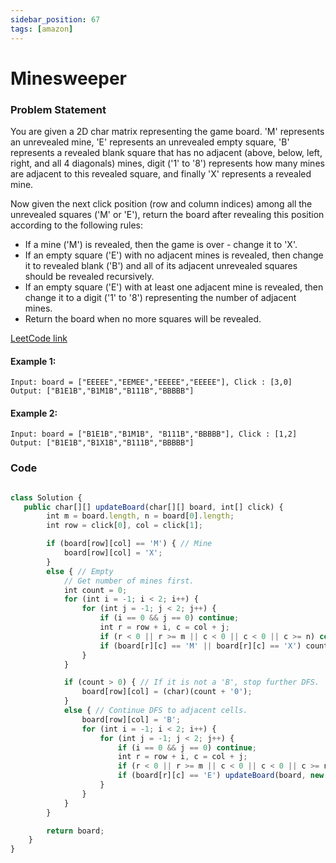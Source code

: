```yaml
---
sidebar_position: 67
tags: [amazon]
---
```


# Minesweeper

### Problem Statement

You are given a 2D char matrix representing the game board. 'M' represents an unrevealed mine, 'E' represents an unrevealed empty square, 'B' represents a revealed blank square that has no adjacent (above, below, left, right, and all 4 diagonals) mines, digit ('1' to '8') represents how many mines are adjacent to this revealed square, and finally 'X' represents a revealed mine.

Now given the next click position (row and column indices) among all the unrevealed squares ('M' or 'E'), return the board after revealing this position according to the following rules:

- If a mine ('M') is revealed, then the game is over - change it to 'X'.
- If an empty square ('E') with no adjacent mines is revealed, then change it to revealed blank ('B') and all of its adjacent unrevealed squares should be revealed recursively.
- If an empty square ('E') with at least one adjacent mine is revealed, then change it to a digit ('1' to '8') representing the number of adjacent mines.
- Return the board when no more squares will be revealed.

[LeetCode link](https://leetcode.com/problems/minesweeper)

#### Example 1:

```
Input: board = ["EEEEE","EEMEE","EEEEE","EEEEE"], Click : [3,0]
Output: ["B1E1B","B1M1B","B111B","BBBBB"]
```

#### Example 2:

```
Input: board = ["B1E1B","B1M1B", "B111B","BBBBB"], Click : [1,2]
Output: ["B1E1B","B1X1B","B111B","BBBBB"]
```

### Code

```jsx title="Java Code"

class Solution {
   public char[][] updateBoard(char[][] board, int[] click) {
        int m = board.length, n = board[0].length;
        int row = click[0], col = click[1];

        if (board[row][col] == 'M') { // Mine
            board[row][col] = 'X';
        }
        else { // Empty
            // Get number of mines first.
            int count = 0;
            for (int i = -1; i < 2; i++) {
                for (int j = -1; j < 2; j++) {
                    if (i == 0 && j == 0) continue;
                    int r = row + i, c = col + j;
                    if (r < 0 || r >= m || c < 0 || c < 0 || c >= n) continue;
                    if (board[r][c] == 'M' || board[r][c] == 'X') count++;
                }
            }

            if (count > 0) { // If it is not a 'B', stop further DFS.
                board[row][col] = (char)(count + '0');
            }
            else { // Continue DFS to adjacent cells.
                board[row][col] = 'B';
                for (int i = -1; i < 2; i++) {
                    for (int j = -1; j < 2; j++) {
                        if (i == 0 && j == 0) continue;
                        int r = row + i, c = col + j;
                        if (r < 0 || r >= m || c < 0 || c < 0 || c >= n) continue;
                        if (board[r][c] == 'E') updateBoard(board, new int[] {r, c});
                    }
                }
            }
        }

        return board;
    }
}
```

